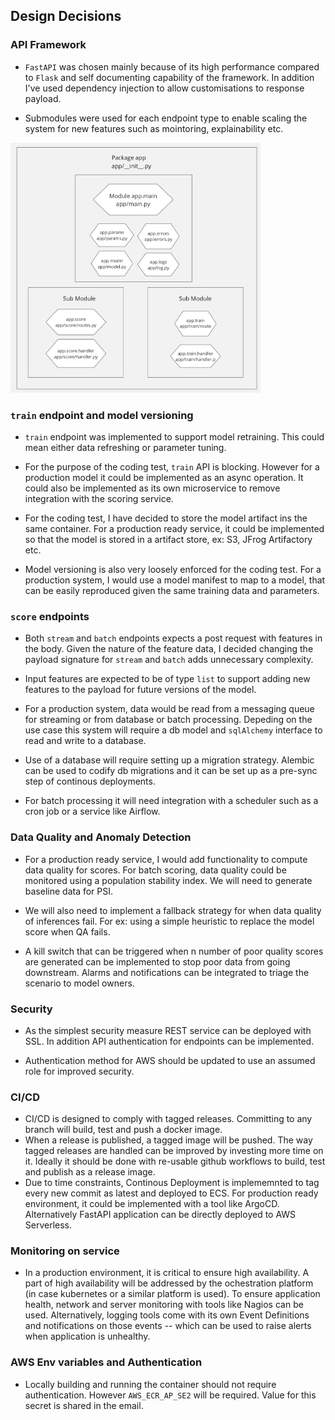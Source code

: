 ## Design Decisions

### API Framework

* `FastAPI` was chosen mainly because of its high performance compared to `Flask` and self documenting capability of the framework. In addition I've used dependency injection to allow customisations to response payload.

* Submodules were used for each endpoint type to enable scaling the system for new features such as mointoring, explainability etc.

<img src="FastAPI_module.png?raw=true" alt= “” width="400" height="400">

### `train` endpoint and model versioning

* `train` endpoint was implemented to support model retraining. This could mean either data refreshing or parameter tuning. 

* For the purpose of the coding test, `train` API is blocking. However for a production model it could be implemented as an async operation. It could also be implemented as its own microservice to remove integration with the scoring service.

* For the coding test, I have decided to store the model artifact ins the same container. For a production ready service, it could be implemented so that the model is stored in a artifact store, ex: S3, JFrog Artifactory etc.

* Model versioning is also very loosely enforced for the coding test. For a production system, I would use a model manifest to map to a model, that can be easily reproduced given the same training data and parameters.

### `score` endpoints

* Both `stream` and `batch` endpoints expects a post request with features in the body. Given the nature of the  feature data, I decided changing the payload signature for `stream` and `batch` adds unnecessary complexity.

* Input features are expected to be of type `list` to support adding new features to the payload for future versions of the model.

* For a production system, data would be read from a messaging queue for streaming or from database or batch processing. Depeding on the use case this system will require a db model and `sqlAlchemy` interface to read and write to a database.

* Use of a database will require setting up a migration strategy. Alembic can be used to codify db migrations and it can be set up as a pre-sync step of continous deployments.

* For batch processing it will need integration with a scheduler such as a cron job or a service like Airflow.


### Data Quality and Anomaly Detection

* For a production ready service, I would add functionality to compute data quality for scores. For batch scoring, data quality could be monitored using a population stability index. We will need to generate baseline data for PSI. 

* We will also need to implement a fallback strategy for when data quality of inferences fail. For ex: using a simple heuristic to replace the model score when QA fails.

* A kill switch that can be triggered when n number of poor quality scores are generated can be implemented to stop poor data from going downstream. Alarms and notifications can be integrated to triage the scenario to model owners.

### Security

* As the simplest security measure REST service can be deployed with SSL. In addition API authentication for endpoints can be implemented.

* Authentication method for AWS should be updated to use an assumed role for improved security. 


### CI/CD

* CI/CD is designed to comply with tagged releases. Committing to any branch will build, test and push a docker image. 
* When a release is published, a tagged image will be pushed. The way tagged releases are handled can be improved by investing more time on it. Ideally it should be done with re-usable github workflows to build, test and publish as a release image.
* Due to time constraints, Continous Deployment is implememnted to tag every new commit as latest and deployed to ECS. For production ready environment, it could be implemented with a tool like ArgoCD. Alternatively FastAPI application can be directly deployed to AWS Serverless.

### Monitoring on service

* In a production environment, it is critical to ensure high availability. A part of high availability will be addressed by the ochestration platform (in case kubernetes or a similar platform is used). To ensure application health, network and server monitoring with tools like Nagios can be used. Alternatively, logging tools come with its own Event Definitions and notifications on those events -- which can be used to raise alerts when application is unhealthy.

### AWS Env variables and Authentication

* Locally building and running the container should not require authentication. However `AWS_ECR_AP_SE2` will be required. Value for this secret is shared in the email.
